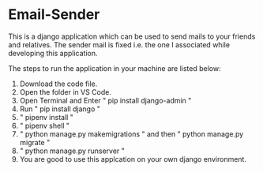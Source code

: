 # Email-Sender
This is a django application which can be used to send mails to your friends and relatives. The sender mail is fixed i.e. the one I associated while developing this application.


The steps to run the application in your machine are listed below:

1) Download the code file. 
2) Open the folder in VS Code.
3) Open Terminal and Enter " pip install django-admin "
4) Run " pip install django "
5) " pipenv install "
6) " pipenv shell "
7) " python manage.py makemigrations " and then  " python manage.py migrate "
8) " python manage.py runserver " 
9) You are good to use this applcation on your own django environment. 
